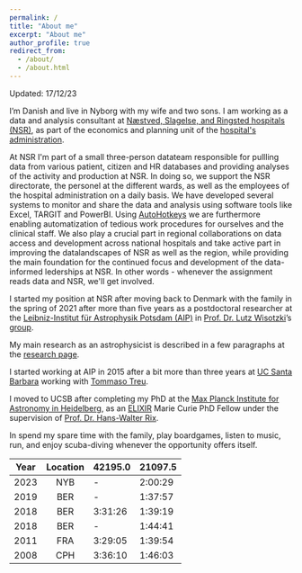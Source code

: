 ```yaml
---
permalink: /
title: "About me"
excerpt: "About me"
author_profile: true
redirect_from: 
  - /about/
  - /about.html
---
```


Updated: 17/12/23

I’m Danish and live in Nyborg with my wife and two sons. 
I am working as a data and analysis consultant at [Næstved, Slagelse, and Ringsted hospitals (NSR)](https://www.nsrsygehuse.dk), 
as part of the economics and planning unit of the [hospital's administration](https://www.nsrsygehuse.dk/servicemenu/om-os/administrationen). 

At NSR I'm part of a small three-person datateam responsible for pullling data from various patient, citizen and HR databases and providing analyses of the activity and production at NSR. 
In doing so, we support the NSR directorate, the personel at the different wards, as well as the employees of the hospital administration on a daily basis.
We have developed several systems to monitor and share the data and analysis using software tools like Excel, TARGIT and PowerBI.
Using [AutoHotkeys](https://www.autohotkey.com) we are furthermore enabling automatization of tedious work procedures for ourselves and the clinical staff. 
We also play a crucial part in regional collaborations on data access and development across national hospitals and take active 
part in improving the datalandscapes of NSR as well as the region, 
while providing the main foundation for the continued focus and development of the data-informed lederships at NSR.
In other words - whenever the assignment reads data and NSR, we'll get involved.   

I started my position at NSR after moving back to Denmark with the family in the spring of 2021 after more than five years as a postdoctoral researcher at the 
[Leibniz-Institut für Astrophysik Potsdam (AIP)](http://www.aip.de/en) in [Prof. Dr. Lutz Wisotzki](http://www.aip.de/Members/lwisotzki/)’s [group](http://www.aip.de/en/research/research-area-ea/research-groups-and-projects/galaxies). 

My main research as an astrophysicist is described in a few paragraphs at the [research page](https://kasperschmidt.github.io/portfolio/). 

I started working at AIP in 2015 after a bit more than three years at 
[UC Santa Barbara](http://web.physics.ucsb.edu/~astrogroup/) working with [Tommaso Treu](https://www.astro.ucla.edu/~tt/Welcome.html).

I moved to UCSB after completing my PhD at the 
[Max Planck Institute for Astronomy in Heidelberg](http://www.mpia.de/), as an [ELIXIR](http://www.iap.fr/elixir/) Marie Curie PhD Fellow under the supervision of [Prof. Dr. Hans-Walter Rix](http://www.mpia.de/rix). 

In spend my spare time with the family, play boardgames, listen to music, run, and enjoy scuba-diving whenever the opportunity offers itself.


| Year     | Location| 42195.0 | 21097.5 |
|:--------:|:-------:|:--------|:--------|
| 2023     |   NYB   | -       | 2:00:29 |
| 2019     |   BER   | -       | 1:37:57 |
| 2018     |   BER   | 3:31:26 | 1:39:19 |
| 2018     |   BER   | -       | 1:44:41 |
| 2011     |   FRA   | 3:29:05 | 1:39:54 |
| 2008     |   CPH   | 3:36:10 | 1:46:03 |

